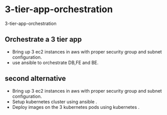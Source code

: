 # 3-tier-app-orchestration
3-tier-app-orchestration


##  Orchestrate a 3 tier app 

* Bring up 3 ec2 instances in aws with proper security group and subnet configuration.
* use ansible to orchestrate DB,FE and BE.

## second alternative 
* Bring up 3 ec2 instances in aws with proper security group and subnet configuration.
* Setup kubernetes cluster using ansible .
* Deploy images on the 3 kubernetes pods using kubernetes .
